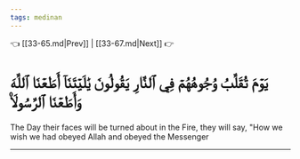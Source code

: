 ```yaml
---
tags: medinan
---
```


👈 [[33-65.md|Prev]] | [[33-67.md|Next]] 👉

# يَوۡمَ تُقَلَّبُ وُجُوهُهُمۡ فِي ٱلنَّارِ يَقُولُونَ يَٰلَيۡتَنَآ أَطَعۡنَا ٱللَّهَ وَأَطَعۡنَا ٱلرَّسُولَا۠

The Day their faces will be turned about in the Fire, they will say, "How we wish we had obeyed Allah and obeyed the Messenger

---

